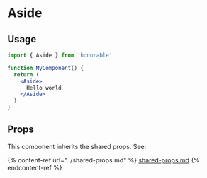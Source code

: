# Aside

## Usage

```jsx
import { Aside } from 'honorable'

function MyComponent() {
  return (
    <Aside>
      Hello world
    </Aside>
  )
}
```

## Props

This component inherits the shared props. See:

{% content-ref url="../shared-props.md" %}
[shared-props.md](../shared-props.md)
{% endcontent-ref %}

